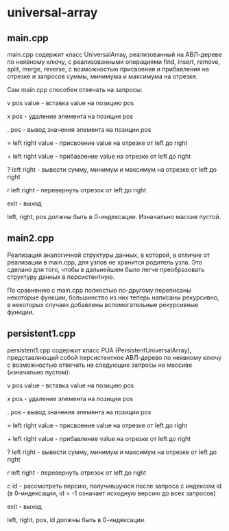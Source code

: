 # universal-array
## main.cpp
main.cpp содержит класс UniversalArray, реализованный на АВЛ-дереве по неявному ключу, с реализованными операциями find, insert, remove, split, merge, reverse, с возможностью присвоения и прибавления на отрезке и запросов суммы, минимума и максимума на отрезке.

Сам main.cpp способен отвечать на запросы:

v pos value - вставка value на позицию pos

x pos - удаление элемента на позиции pos

. pos - вывод значения элемента на позиции pos

= left right value - присвоение value на отрезке от left до right

\+ left right value - прибавление value на отрезке от left до right

? left right - вывести сумму, минимум и максимум на отрезке от left до right

r left right - перевернуть отрезок от left до right

exit - выход



left, right, pos должны быть в 0-индексации. Изначально массив пустой.


## main2.cpp

Реализация аналогичной структуры данных, в которой, в отличие от реализации в main.cpp, для узлов не хранится родитель узла. Это сделано для того, чтобы в дальнейшем было легче преобразовать структуру данных в персистентную.

По сравнению с main.cpp полностью по-другому переписаны некоторые функции, большинство из них теперь написаны рекурсивно, в некоторых случаях добавлены вспомогательные рекурсивные функции.

## persistent1.cpp

persistent1.cpp содержит класс PUA (PersistentUniversalArray), представляющий собой персистентное АВЛ-дерево по неявному ключу с возможностью отвечать на следующие запросы на массиве (изначально пустом):

v pos value - вставка value на позицию pos

x pos - удаление элемента на позиции pos

. pos - вывод значения элемента на позиции pos

= left right value - присвоение value на отрезке от left до right

\+ left right value - прибавление value на отрезке от left до right

? left right - вывести сумму, минимум и максимум на отрезке от left до right

r left right - перевернуть отрезок от left до right

c id - рассмотреть версию, получившуюся после запроса с индексом id (в 0-индексации, id = -1 означает исходную версию до всех запросов)

exit - выход


left, right, pos, id должны быть в 0-индексации.

